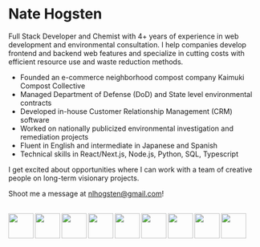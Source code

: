 <h1>Nate Hogsten</h1>

Full Stack Developer and Chemist with 4+ years of experience in web development and environmental consultation. I help companies develop frontend and backend web features and specialize in cutting costs with efficient resource use and waste reduction methods.

- Founded an e-commerce neighborhood compost company Kaimuki Compost Collective
- Managed Department of Defense (DoD) and State level environmental contracts
- Developed in-house Customer Relationship Management (CRM) software
- Worked on nationally publicized environmental investigation and remediation projects
- Fluent in English and intermediate in Japanese and Spanish
- Technical skills in React/Next.js, Node.js, Python, SQL, Typescript

I get excited about opportunities where I can work with a team of creative people on long-term visionary projects.

Shoot me a message at nlhogsten@gmail.com!

<br/> 

<img align="left" width="50px" src="https://cdn.jsdelivr.net/gh/devicons/devicon@latest/icons/javascript/javascript-original.svg" />       
<img align="left" width="50px" src="https://cdn.jsdelivr.net/gh/devicons/devicon@latest/icons/typescript/typescript-original.svg" />      
<img align="left" width="50px" src="https://cdn.jsdelivr.net/gh/devicons/devicon@latest/icons/python/python-original-wordmark.svg" />      
<img align="left" width="50px" src="https://cdn.jsdelivr.net/gh/devicons/devicon@latest/icons/nextjs/nextjs-original.svg" />
<img align="left" width="50px" src="https://cdn.jsdelivr.net/gh/devicons/devicon@latest/icons/react/react-original-wordmark.svg" />
<img align="left" width="50px" src="https://cdn.jsdelivr.net/gh/devicons/devicon@latest/icons/html5/html5-original.svg" />
<img align="left" width="50px" src="https://cdn.jsdelivr.net/gh/devicons/devicon@latest/icons/tailwindcss/tailwindcss-original.svg" />
<img align="left" width="50px" src="https://cdn.jsdelivr.net/gh/devicons/devicon@latest/icons/css3/css3-original-wordmark.svg" />
<img align="left" width="50px" src="https://cdn.jsdelivr.net/gh/devicons/devicon@latest/icons/github/github-original.svg" />
          
          
          
          
          
          


